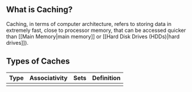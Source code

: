## What is Caching?

Caching, in terms of computer architecture, refers to storing data in extremely fast, close to processor memory, that can be accessed quicker than [[Main Memory|main memory]] or [[Hard Disk Drives (HDDs)|hard drives]]).

## Types of Caches

| Type | Associativity | Sets | Definition |
| ---- | ------------- | ---- | ---------- |
|      |               |      |            |
